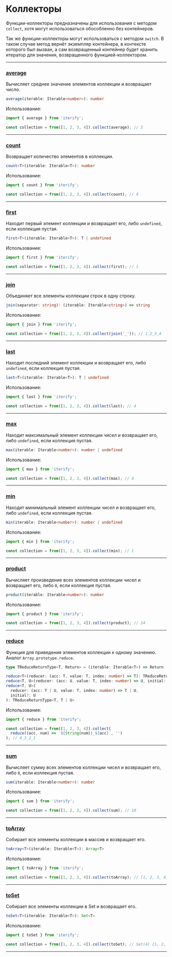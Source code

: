 # Коллекторы

Функции-коллекторы предназначены для использования с методом `collect`, хотя могут использоваться обособленно без контейнеров.

Так же функции-коллекторы могут использоваться с методом `switch`. В таком случае метод вернёт экземпляр контейнера, в контексте которого был вызван, а сам возвращенный контейнер будет хранить итератор для значения, возвращенного функцией-коллектором.

---

### [average](#average)

Вычисляет среднее значение элементов коллекции и возвращает число.

```ts
average(iterable: Iterable<number>): number
```

Использование:

```ts
import { average } from 'iterify';

const collection = from([1, 2, 3, 4]).collect(average); // 5
```

---

### [count](#count)

Возвращает количество элементов в коллекции.

```ts
count<T>(iterable: Iterable<T>): number
```

Использование:

```ts
import { count } from 'iterify';

const collection = from([1, 2, 3, 4]).collect(count); // 4
```

---

### [first](#first)

Находит первый элемент коллекции и возвращает его, либо `undefined`, если коллекция пустая.

```ts
first<T>(iterable: Iterable<T>): T | undefined
```

Использование:

```ts
import { first } from 'iterify';

const collection = from([1, 2, 3, 4]).collect(first); // 1
```

---

### [join](#join)

Объединяет все элементы коллекции строк в одну строку.

```ts
join(separator: string): (iterable: Iterable<string>) => string
```

Использование:

```ts
import { join } from 'iterify';

const collection = from([1, 2, 3, 4]).collect(join('_')); // 1_2_3_4
```

---

### [last](#last)

Находит последний элемент коллекции и возвращает его, либо `undefined`, если коллекция пустая.

```ts
last<T>(iterable: Iterable<T>): T | undefined
```

Использование:

```ts
import { last } from 'iterify';

const collection = from([1, 2, 3, 4]).collect(last); // 4
```

---

### [max](#max)

Находит максимальный элемент коллекции чисел и возвращает его, либо `undefined`, если коллекция пустая.

```ts
max(iterable: Iterable<number>): number | undefined
```

Использование:

```ts
import { max } from 'iterify';

const collection = from([1, 2, 3, 4]).collect(max); // 4
```

---

### [min](#min)

Находит минимальный элемент коллекции чисел и возвращает его, либо `undefined`, если коллекция пустая.

```ts
min(iterable: Iterable<number>): number | undefined
```

Использование:

```ts
import { min } from 'iterify';

const collection = from([1, 2, 3, 4]).collect(min); // 1
```

---

### [product](#product)

Вычисляет произведение всех элементов коллекции чисел и возвращает его, либо `0`, если коллекция пустая.

```ts
product(iterable: Iterable<number>): number
```

Использование:

```ts
import { product } from 'iterify';

const collection = from([1, 2, 3, 4]).collect(product); // 24
```

---

### [reduce](#reduce)

Функция для приведения элементов коллекции к одному значению. Аналог `Array.prototype.reduce`.

```ts
type TReduceReturnType<T, Return> = (iterable: Iterable<T>) => Return | undefined;

reduce<T>(reducer: (acc: T, value: T, index: number) => T): TReduceReturnType<T, T>;
reduce<T, U>(reducer: (acc: U, value: T, index: number) => U, initial: U): TReduceReturnType<T, U>;
reduce<T, U>(
  reducer: (acc: T | U, value: T, index: number) => T | U,
  initial?: U
): TReduceReturnType<T, T | U>
```

Использование:

```ts
import { reduce } from 'iterify';

const collection = from([1, 2, 3, 4]).collect(
  reduce((acc, num) => `${String(num)}_${acc}`, '')
); // 4_3_2_1
```

---

### [sum](#sum)

Вычисляет сумму всех элементов коллекции чисел и возвращает его, либо `0`, если коллекция пустая.

```ts
sum(iterable: Iterable<number>): number
```

Использование:

```ts
import { sum } from 'iterify';

const collection = from([1, 2, 3, 4]).collect(sum); // 10
```

---

### [toArray](#toArray)

Собирает все элементы коллекции в массив и возвращает его.

```ts
toArray<T>(iterable: Iterable<T>): Array<T>
```

Использование:

```ts
import { toArray } from 'iterify';

const collection = from([1, 2, 3, 4]).collect(toArray); // [1, 2, 3, 4]
```

---

### [toSet](#toSet)

Собирает все элементы коллекции в Set и возвращает его.

```ts
toSet<T>(iterable: Iterable<T>): Set<T>
```

Использование:

```ts
import { toSet } from 'iterify';

const collection = from([1, 2, 3, 4]).collect(toSet); // Set(4) {1, 2, 3, 4}
```

---
